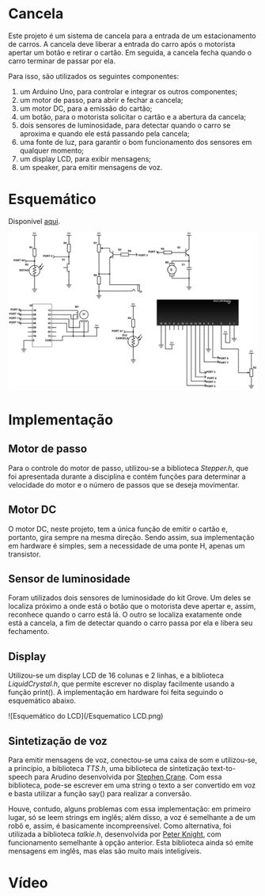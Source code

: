 # Cancela

Este projeto é um sistema de cancela para a entrada de um estacionamento de carros. A cancela deve liberar a entrada do carro após o motorista apertar um botão e retirar o cartão. Em seguida, a cancela fecha quando o carro terminar de passar por ela.

Para isso, são utilizados os seguintes componentes:

1. um Arduino Uno, para controlar e integrar os outros componentes;
2. um motor de passo, para abrir e fechar a cancela;
3. um motor DC, para a emissão do cartão;
4. um botão, para o motorista solicitar o cartão e a abertura da cancela;
5. dois sensores de luminosidade, para detectar quando o carro se aproxima e quando ele está passando pela cancela;
6. uma fonte de luz, para garantir o bom funcionamento dos sensores em qualquer momento;
7. um display LCD, para exibir mensagens;
8. um speaker, para emitir mensagens de voz.

# Esquemático

Disponível [aqui](http://schematics.com/project/cancela-24156/).

![Esquemático](/Esquematico.png)

# Implementação

## Motor de passo
Para o controle do motor de passo, utilizou-se a biblioteca *Stepper.h*, que foi apresentada durante a disciplina e contém funções para determinar a velocidade do motor e o número de passos que se deseja movimentar.

## Motor DC
O motor DC, neste projeto, tem a única função de emitir o cartão e, portanto, gira sempre na mesma direção. Sendo assim, sua implementação em hardware é simples, sem a necessidade de uma ponte H, apenas um transistor. 

## Sensor de luminosidade
Foram utilizados dois sensores de luminosidade do kit Grove. Um deles se localiza próximo a onde está o botão que o motorista deve apertar e, assim, reconhece quando o carro está lá. O outro se localiza exatamente onde está a cancela, a fim de detectar quando o carro passa por ela e libera seu fechamento.

## Display
Utilizou-se um display LCD de 16 colunas e 2 linhas, e a biblioteca *LiquidCrystal.h*, que permite escrever no display facilmente usando a função print(). A implementação em hardware foi feita seguindo o esquemático abaixo.

![Esquemático do LCD](/Esquematico LCD.png)

## Sintetização de voz
Para emitir mensagens de voz, conectou-se uma caixa de som e utilizou-se, a princípio, a biblioteca *TTS.h*, uma biblioteca de sintetização text-to-speech para Arudino desenvolvida por [Stephen Crane](https://github.com/jscrane/TTS/blob/master/TTS.h). Com essa biblioteca, pode-se escrever em uma string o texto a ser convertido em voz e basta utilizar a função say() para realizar a conversão.

Houve, contudo, alguns problemas com essa implementação: 
em primeiro lugar, só se leem strings em inglês;
além disso, a voz é semelhante a de um robô e, assim, é basicamente incompreensível.
Como alternativa, foi utilizada a biblioteca *talkie.h*, desenvolvida por [Peter Knight](https://github.com/going-digital/Talkie), com funcionamento semelhante à opção anterior. Esta biblioteca ainda só emite mensagens em inglês, mas elas são muito mais inteligíveis.

# Vídeo


